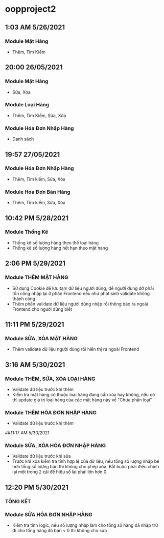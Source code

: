 # oopproject2

## 1:03 AM 5/26/2021
### Module Mặt Hàng
- Thêm, Tìm Kiếm

## 20:00 26/05/2021
### Module Mặt Hàng
- Sửa, Xóa

### Module Loại Hàng
- Thêm, Tìm Kiếm, Sửa, Xóa

### Module Hóa Đơn Nhập Hàng
- Danh sách

## 19:57 27/05/2021
### Module Hóa Đơn Nhập Hàng
- Thêm, Tìm kiếm, Sửa, Xóa

### Module Hóa Đơn Bán Hàng
- Thêm, Tìm kiếm, Sửa, Xóa

## 10:42 PM 5/28/2021
### Module Thống Kê
- Thống kê số lượng hàng theo thể loại hàng
- Thống kê số lượng hàng hết hạn theo mặt hàng

## 2:06 PM 5/29/2021
### Module THÊM MẶT HÀNG
- Sử dụng Cookie để lưu tạm dữ liệu người dùng, để người dùng đỡ phải tốn công nhập lại ở phần Frontend nếu như phát sinh validate không thành công
- Thêm phần validate dữ liệu người dùng nhập rồi thông báo ra ngoài Frontend cho người dùng biết

## 11:11 PM 5/29/2021
### Module SỬA, XÓA MẶT HÀNG
- Thêm validate dữ liệu người dùng rồi hiển thị ra ngoài Frontend

## 3:16 AM 5/30/2021
### Module THÊM, SỬA, XÓA LOẠI HÀNG
- Validate dữ liệu trước khi thêm
- Kiểm tra mặt hàng có thuộc loại hàng đang cần xóa hay không, nếu có thì update giá trị loại hàng của các mặt hàng này về "Chưa phân loại"

### Module THÊM HÓA ĐƠN NHẬP HÀNG
- Validate dữ liệu trước khi thêm

##11:17 AM 5/30/2021
### Module SỬA, XÓA HÓA ĐƠN NHẬP HÀNG
- Validate dữ liệu trước khi sửa
- Trước khi xóa kiểm tra tính hợp lệ của dữ liệu, nếu tổng số lượng nhập bé hơn tổng số lượng bán thì không cho phép xóa. Bắt buộc phải điều chỉnh lại một trong 2 cái để hiệu số lại phải lớn hơn 0.

## 12:20 PM 5/30/2021
### TỔNG KẾT

### Module SỬA HÓA ĐƠN NHẬP HÀNG
- Kiểm tra tính logic, nếu số lượng nhập làm cho tổng số hàng đã nhập trừ đi cho tổng hàng đã bán < 0 thì không cho sửa
